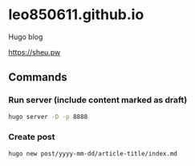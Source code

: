 # leo850611.github.io

Hugo blog

https://sheu.pw


## Commands

### Run server (include content marked as draft)
```bash
hugo server -D -p 8888
```

### Create post
```bash
hugo new post/yyyy-mm-dd/article-title/index.md
```